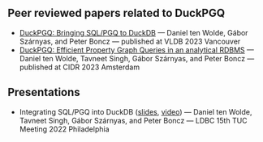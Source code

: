## Peer reviewed papers related to DuckPGQ

- [DuckPGQ: Bringing SQL/PGQ to DuckDB](https://dl.acm.org/doi/pdf/10.14778/3611540.3611614) — Daniel ten Wolde, Gábor Szárnyas, and Peter Boncz — published at VLDB 2023 Vancouver
- [DuckPGQ: Efficient Property Graph Queries in an analytical RDBMS](https://www.cidrdb.org/cidr2023/papers/p66-wolde.pdf) — Daniel ten Wolde, Tavneet Singh, Gábor Szárnyas, and Peter Boncz — published at CIDR 2023 Amsterdam

## Presentations

- Integrating SQL/PGQ into DuckDB ([slides](https://datasets.ldbcouncil.org/event/fifteenth-tuc-meeting/attachments/daniel-ten-wolde-implementing-sql-pgq-in-duckdb.pdf), [video](https://www.youtube.com/watch?v=JmSfU0BTH5w)) — Daniel ten Wolde, Tavneet Singh, Gábor Szárnyas, and Peter Boncz —  LDBC 15th TUC Meeting 2022 Philadelphia